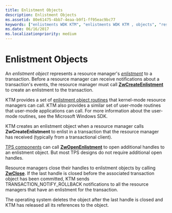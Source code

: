 ```yaml
---
title: Enlistment Objects
description: Enlistment Objects
ms.assetid: 80e61475-4bb7-4eaa-b9f1-ff95eac9bc77
keywords: ["enlistments WDK KTM", "enlistments WDK KTM , objects", "resource managers WDK KTM , creating enlistments", "Kernel Transaction Manager WDK , enlistments", "KTM WDK , enlistments", "enlistment objects WDK KTM"]
ms.date: 06/16/2017
ms.localizationpriority: medium
---
```


# Enlistment Objects


An *enlistment object* represents a resource manager's [*enlistment*](transaction-processing-terms.md#ktm-term-enlistment) to a transaction. Before a resource manager can receive notifications about a transaction's events, the resource manager must call [**ZwCreateEnlistment**](https://msdn.microsoft.com/library/windows/hardware/ff566422) to create an enlistment to the transaction.

KTM provides a set of [enlistment object routines](https://msdn.microsoft.com/library/windows/hardware/ff544270) that kernel-mode resource managers can call. KTM also provides a similar set of user-mode routines that user-mode applications can call. For more information about the user-mode routines, see the Microsoft Windows SDK.

KTM creates an enlistment object when a resource manager calls **ZwCreateEnlistment** to enlist in a transaction that the resource manager has received (typically from a transactional client).

[TPS components](understanding-tps-components.md) can call [**ZwOpenEnlistment**](https://msdn.microsoft.com/library/windows/hardware/ff567008) to open additional handles to an enlistment object. But most TPS designs do not require additional open handles.

Resource managers close their handles to enlistment objects by calling [**ZwClose**](https://msdn.microsoft.com/library/windows/hardware/ff566417). If the last handle is closed before the associated transaction object has been committed, KTM sends TRANSACTION\_NOTIFY\_ROLLBACK notifications to all the resource managers that have an enlistment for the transaction.

The operating system deletes the object after the last handle is closed and KTM has released all its references to the object.

 

 




